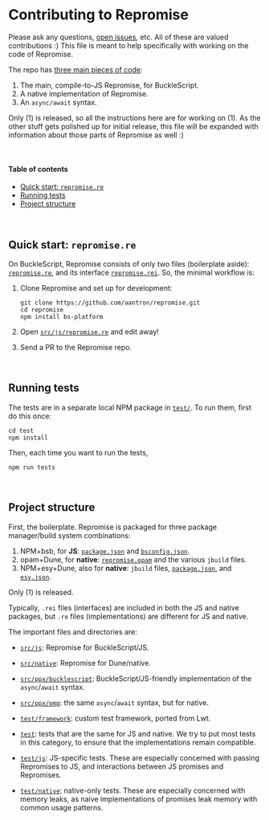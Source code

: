 # Contributing to Repromise

Please ask any questions, [open issues](https://github.com/aantron/repromise/issues/new), etc. All of these are valued contributions :) This file is meant to help specifically with working on the code of Repromise.

The repo has [three main pieces of code](#ProjectStructure):

1. The main, compile-to-JS Repromise, for BuckleScript.
2. A native implementation of Repromise.
3. An `async/await` syntax.

Only (1) is released, so all the instructions here are for working on (1). As the other stuff gets polished up for initial release, this file will be expanded with information about those parts of Repromise as well :)

<br/>

#### Table of contents

- [Quick start: `repromise.re`](#QuickStart)
- [Running tests](#RunningTests)
- [Project structure](#ProjectStructure)

<br/>

<a id="QuickStart"></a>
## Quick start: `repromise.re`

On BuckleScript, Repromise consists of only two files (boilerplate aside): [`repromise.re`][repromise.re], and its interface [`repromise.rei`][repromise.rei]. So, the minimal workflow is:

1. Clone Repromise and set up for development:

    ```
    git clone https://github.com/aantron/repromise.git
    cd repromise
    npm install bs-platform
    ```

2. Open [`src/js/repromise.re`][repromise.re] and edit away!

3. Send a PR to the Repromise repo.

<br/>

<a id="RunningTests"></a>
## Running tests

The tests are in a separate local NPM package in [`test/`](https://github.com/aantron/repromise/tree/master/test). To run them, first do this once:

```
cd test
npm install
```

Then, each time you want to run the tests,

```
npm run tests
```

<br/>

<a id="ProjectStructure"></a>
## Project structure

First, the boilerplate. Repromise is packaged for three package manager/build system combinations:

1. NPM+bsb, for **JS**: [`package.json`][package.json] and [`bsconfig.json`](https://github.com/aantron/repromise/blob/master/bsconfig.json).
2. opam+Dune, for **native**: [`repromise.opam`](https://github.com/aantron/repromise/blob/master/repromise.opam) and the various `jbuild` files.
3. NPM+esy+Dune, also for **native**: `jbuild` files, [`package.json`][package.json], and [`esy.json`](https://github.com/aantron/repromise/blob/master/esy.json).

Only (1) is released.

Typically, `.rei` files (interfaces) are included in both the JS and native packages, but `.re` files (implementations) are different for JS and native.

The important files and directories are:

- [`src/js`](https://github.com/aantron/repromise/tree/master/src/js): Repromise for BuckleScript/JS.

- [`src/native`](https://github.com/aantron/repromise/tree/master/src/native): Repromise for Dune/native.

- [`src/ppx/bucklescript`](https://github.com/aantron/repromise/tree/master/src/ppx/bucklescript): BuckleScript/JS-friendly implementation of the `async`/`await` syntax.

- [`src/ppx/omp`](https://github.com/aantron/repromise/tree/master/src/ppx/omp): the same `async`/`await` syntax, but for native.

- [`test/framework`](https://github.com/aantron/repromise/tree/master/test/framework): custom test framework, ported from Lwt.

- [`test`](https://github.com/aantron/repromise/tree/master/test): tests that are the same for JS and native. We try to put most tests in this category, to ensure that the implementations remain compatible.

- [`test/js`](https://github.com/aantron/repromise/tree/master/test/js): JS-specific tests. These are especially concerned with passing Repromises to JS, and interactions between JS promises and Repromises.

- [`test/native`](https://github.com/aantron/repromise/tree/master/test/native): native-only tests. These are especially concerned with memory leaks, as naive implementations of promises leak memory with common usage patterns.

[repromise.re]: https://github.com/aantron/repromise/blob/master/src/js/repromise.re
[repromise.rei]: https://github.com/aantron/repromise/blob/master/src/js/repromise.rei
[package.json]: https://github.com/aantron/repromise/blob/master/package.json
